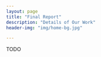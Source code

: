 ```yaml
---
layout: page
title: "Final Report"
description: "Details of Our Work"
header-img: "img/home-bg.jpg"

---
```


TODO
